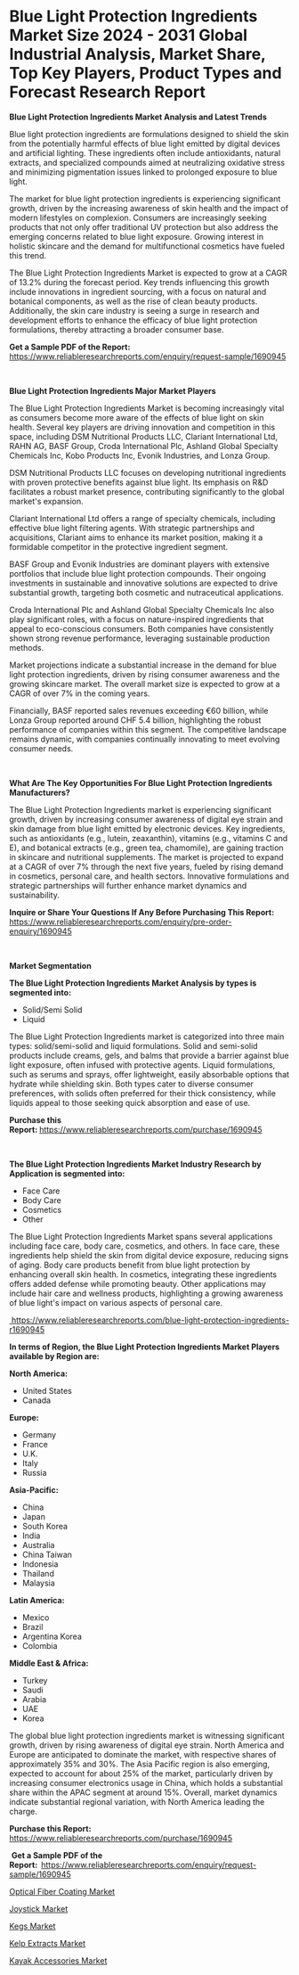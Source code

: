 <p><h1>Blue Light Protection Ingredients Market Size 2024 - 2031 Global Industrial Analysis, Market Share, Top Key Players, Product Types and Forecast Research Report</h1></p><p><strong>Blue Light Protection Ingredients Market Analysis and Latest Trends</strong></p>
<p><p>Blue light protection ingredients are formulations designed to shield the skin from the potentially harmful effects of blue light emitted by digital devices and artificial lighting. These ingredients often include antioxidants, natural extracts, and specialized compounds aimed at neutralizing oxidative stress and minimizing pigmentation issues linked to prolonged exposure to blue light. </p><p>The market for blue light protection ingredients is experiencing significant growth, driven by the increasing awareness of skin health and the impact of modern lifestyles on complexion. Consumers are increasingly seeking products that not only offer traditional UV protection but also address the emerging concerns related to blue light exposure. Growing interest in holistic skincare and the demand for multifunctional cosmetics have fueled this trend.</p><p>The Blue Light Protection Ingredients Market is expected to grow at a CAGR of 13.2% during the forecast period. Key trends influencing this growth include innovations in ingredient sourcing, with a focus on natural and botanical components, as well as the rise of clean beauty products. Additionally, the skin care industry is seeing a surge in research and development efforts to enhance the efficacy of blue light protection formulations, thereby attracting a broader consumer base.</p></p>
<p><strong>Get a Sample PDF of the Report:&nbsp;</strong> <a href="https://www.reliableresearchreports.com/enquiry/request-sample/1690945?utm_campaign=1621&utm_medium=2&utm_source=Github&utm_content=ia&utm_term=17102024&utm_id=blue-light-protection-ingredients">https://www.reliableresearchreports.com/enquiry/request-sample/1690945</a></p>
<p>&nbsp;</p>
<p><strong>Blue Light Protection Ingredients Major Market Players</strong></p>
<p><p>The Blue Light Protection Ingredients Market is becoming increasingly vital as consumers become more aware of the effects of blue light on skin health. Several key players are driving innovation and competition in this space, including DSM Nutritional Products LLC, Clariant International Ltd, RAHN AG, BASF Group, Croda International Plc, Ashland Global Specialty Chemicals Inc, Kobo Products Inc, Evonik Industries, and Lonza Group.</p><p>DSM Nutritional Products LLC focuses on developing nutritional ingredients with proven protective benefits against blue light. Its emphasis on R&D facilitates a robust market presence, contributing significantly to the global market's expansion.</p><p>Clariant International Ltd offers a range of specialty chemicals, including effective blue light filtering agents. With strategic partnerships and acquisitions, Clariant aims to enhance its market position, making it a formidable competitor in the protective ingredient segment.</p><p>BASF Group and Evonik Industries are dominant players with extensive portfolios that include blue light protection compounds. Their ongoing investments in sustainable and innovative solutions are expected to drive substantial growth, targeting both cosmetic and nutraceutical applications.</p><p>Croda International Plc and Ashland Global Specialty Chemicals Inc also play significant roles, with a focus on nature-inspired ingredients that appeal to eco-conscious consumers. Both companies have consistently shown strong revenue performance, leveraging sustainable production methods.</p><p>Market projections indicate a substantial increase in the demand for blue light protection ingredients, driven by rising consumer awareness and the growing skincare market. The overall market size is expected to grow at a CAGR of over 7% in the coming years.</p><p>Financially, BASF reported sales revenues exceeding €60 billion, while Lonza Group reported around CHF 5.4 billion, highlighting the robust performance of companies within this segment. The competitive landscape remains dynamic, with companies continually innovating to meet evolving consumer needs.</p></p>
<p>&nbsp;</p>
<p><strong>What Are The Key Opportunities For Blue Light Protection Ingredients Manufacturers?</strong></p>
<p><p>The Blue Light Protection Ingredients market is experiencing significant growth, driven by increasing consumer awareness of digital eye strain and skin damage from blue light emitted by electronic devices. Key ingredients, such as antioxidants (e.g., lutein, zeaxanthin), vitamins (e.g., vitamins C and E), and botanical extracts (e.g., green tea, chamomile), are gaining traction in skincare and nutritional supplements. The market is projected to expand at a CAGR of over 7% through the next five years, fueled by rising demand in cosmetics, personal care, and health sectors. Innovative formulations and strategic partnerships will further enhance market dynamics and sustainability.</p></p>
<p><strong>Inquire or Share Your Questions If Any Before Purchasing This Report:</strong> <a href="https://www.reliableresearchreports.com/enquiry/pre-order-enquiry/1690945?utm_campaign=1621&utm_medium=2&utm_source=Github&utm_content=ia&utm_term=17102024&utm_id=blue-light-protection-ingredients">https://www.reliableresearchreports.com/enquiry/pre-order-enquiry/1690945</a></p>
<p>&nbsp;</p>
<p><strong>Market Segmentation</strong></p>
<p><strong>The Blue Light Protection Ingredients Market Analysis by types is segmented into:</strong></p>
<p><ul><li>Solid/Semi Solid</li><li>Liquid</li></ul></p>
<p><p>The Blue Light Protection Ingredients market is categorized into three main types: solid/semi-solid and liquid formulations. Solid and semi-solid products include creams, gels, and balms that provide a barrier against blue light exposure, often infused with protective agents. Liquid formulations, such as serums and sprays, offer lightweight, easily absorbable options that hydrate while shielding skin. Both types cater to diverse consumer preferences, with solids often preferred for their thick consistency, while liquids appeal to those seeking quick absorption and ease of use.</p></p>
<p><strong>Purchase this Report:&nbsp;</strong><a href="https://www.reliableresearchreports.com/purchase/1690945?utm_campaign=1621&utm_medium=2&utm_source=Github&utm_content=ia&utm_term=17102024&utm_id=blue-light-protection-ingredients">https://www.reliableresearchreports.com/purchase/1690945</a></p>
<p>&nbsp;</p>
<p><strong>The Blue Light Protection Ingredients Market Industry Research by Application is segmented into:</strong></p>
<p><ul><li>Face Care</li><li>Body Care</li><li>Cosmetics</li><li>Other</li></ul></p>
<p><p>The Blue Light Protection Ingredients Market spans several applications including face care, body care, cosmetics, and others. In face care, these ingredients help shield the skin from digital device exposure, reducing signs of aging. Body care products benefit from blue light protection by enhancing overall skin health. In cosmetics, integrating these ingredients offers added defense while promoting beauty. Other applications may include hair care and wellness products, highlighting a growing awareness of blue light's impact on various aspects of personal care.</p></p>
<p><a href="https://www.reliableresearchreports.com/blue-light-protection-ingredients-r1690945?utm_campaign=1621&utm_medium=2&utm_source=Github&utm_content=ia&utm_term=17102024&utm_id=blue-light-protection-ingredients">&nbsp;https://www.reliableresearchreports.com/blue-light-protection-ingredients-r1690945</a></p>
<p><strong>In terms of Region, the Blue Light Protection Ingredients Market Players available by Region are:</strong></p>
<p>
    <p> <strong> North America: </strong>
        <ul>
            <li>United States</li>
            <li>Canada</li>
        </ul>
        </p> 
    <p> <strong> Europe: </strong>
        <ul>
            <li>Germany</li>
            <li>France</li>
            <li>U.K.</li>
            <li>Italy</li>
            <li>Russia</li>
        </ul>
        </p> 
    <p> <strong> Asia-Pacific: </strong>
        <ul>
            <li>China</li>
            <li>Japan</li>
            <li>South Korea</li>
            <li>India</li>
            <li>Australia</li>
            <li>China Taiwan</li>
            <li>Indonesia</li>
            <li>Thailand</li>
            <li>Malaysia</li>
        </ul>
        </p> 
    <p> <strong> Latin America: </strong>
        <ul>
            <li>Mexico</li>
            <li>Brazil</li>
            <li>Argentina Korea</li>
            <li>Colombia</li>
        </ul>
        </p> 
    <p> <strong> Middle East & Africa: </strong>
        <ul>
            <li>Turkey</li>
            <li>Saudi</li>
            <li>Arabia</li>
            <li>UAE</li>
            <li>Korea</li>
        </ul>
    </p>
    </p>
<p><p>The global blue light protection ingredients market is witnessing significant growth, driven by rising awareness of digital eye strain. North America and Europe are anticipated to dominate the market, with respective shares of approximately 35% and 30%. The Asia Pacific region is also emerging, expected to account for about 25% of the market, particularly driven by increasing consumer electronics usage in China, which holds a substantial share within the APAC segment at around 15%. Overall, market dynamics indicate substantial regional variation, with North America leading the charge.</p></p>
<p><strong>Purchase this Report: </strong><a href="https://www.reliableresearchreports.com/purchase/1690945?utm_campaign=1621&utm_medium=2&utm_source=Github&utm_content=ia&utm_term=17102024&utm_id=blue-light-protection-ingredients">https://www.reliableresearchreports.com/purchase/1690945</a></p>
<p>&nbsp;<strong>Get a Sample PDF of the Report:&nbsp;&nbsp;</strong><a href="https://www.reliableresearchreports.com/enquiry/request-sample/1690945?utm_campaign=1621&utm_medium=2&utm_source=Github&utm_content=ia&utm_term=17102024&utm_id=blue-light-protection-ingredients">https://www.reliableresearchreports.com/enquiry/request-sample/1690945</a></p>
<p><strong></strong></p>
<p><p><a href="https://github.com/MariaWashington76/Market-Research-Report-List-1/blob/main/optical-fiber-coating-market.md?utm_campaign=1621&utm_medium=2&utm_source=Github&utm_content=ia&utm_term=17102024&utm_id=blue-light-protection-ingredients">Optical Fiber Coating Market</a></p><p><a href="https://www.linkedin.com/pulse/joystick-market-outlook-share-analysis-growth-trends-forecasts-wfwyf?utm_campaign=1621&utm_medium=2&utm_source=Github&utm_content=ia&utm_term=17102024&utm_id=blue-light-protection-ingredients">Joystick Market</a></p><p><a href="https://www.linkedin.com/pulse/kegs-market-growth-outlook-from-2024-2031-projecting-6-cagr-rreaf?utm_campaign=1621&utm_medium=2&utm_source=Github&utm_content=ia&utm_term=17102024&utm_id=blue-light-protection-ingredients">Kegs Market</a></p><p><a href="https://www.linkedin.com/pulse/kelp-extracts-market-trends-insights-type-application-analysis-6afcf?utm_campaign=1621&utm_medium=2&utm_source=Github&utm_content=ia&utm_term=17102024&utm_id=blue-light-protection-ingredients">Kelp Extracts Market</a></p><p><a href="https://www.linkedin.com/pulse/kayak-accessories-market-revolution-2024-2031-trends-shaping-xsznf?utm_campaign=1621&utm_medium=2&utm_source=Github&utm_content=ia&utm_term=17102024&utm_id=blue-light-protection-ingredients">Kayak Accessories Market</a></p></p>